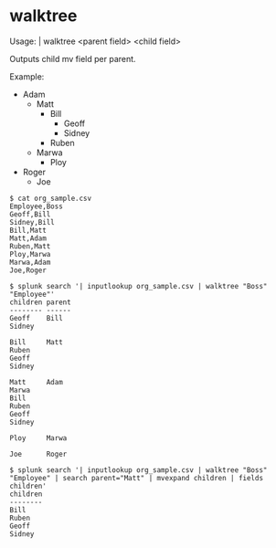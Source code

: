 # walktree
Usage: | walktree \<parent field\> \<child field\>

Outputs child mv field per parent.

Example:
- Adam
  - Matt
    - Bill
      - Geoff
      - Sidney
    - Ruben
  - Marwa
    - Ploy
- Roger
  - Joe
```
$ cat org_sample.csv
Employee,Boss
Geoff,Bill
Sidney,Bill
Bill,Matt
Matt,Adam
Ruben,Matt
Ploy,Marwa
Marwa,Adam
Joe,Roger
```
```
$ splunk search '| inputlookup org_sample.csv | walktree "Boss" "Employee"'
children parent
-------- ------
Geoff    Bill
Sidney
 
Bill     Matt
Ruben
Geoff
Sidney
 
Matt     Adam
Marwa
Bill
Ruben
Geoff
Sidney
 
Ploy     Marwa
 
Joe      Roger
```
```
$ splunk search '| inputlookup org_sample.csv | walktree "Boss" "Employee" | search parent="Matt" | mvexpand children | fields children'
children
--------
Bill
Ruben
Geoff
Sidney
```
